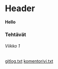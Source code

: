 # Header

**Hello**

### Tehtävät

###### Viikko 1

[gitlog.txt](https://github.com/Aat33/ot-harjoitustyo/blob/master/laskarit/viikko1/gitlog.txt)
[komentorivi.txt](https://github.com/Aat33/ot-harjoitustyo/blob/master/laskarit/viikko1/komentorivi.txt)
